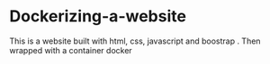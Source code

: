 # Dockerizing-a-website
This is a website built with html, css, javascript and boostrap  . Then wrapped  with a container docker
